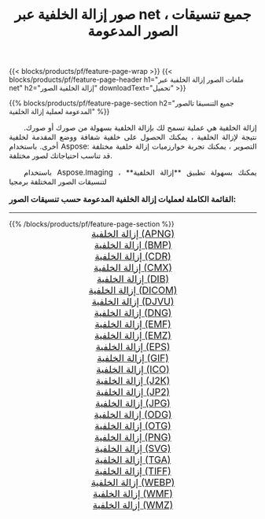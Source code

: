 ﻿---
title: صور إزالة الخلفية عبر net ، جميع تنسيقات الصور المدعومة 
weight: 3920
url: /ar/net/remove-background/ 
lang: ar
langdirlevel: 2
locales: zh-hans,ja,it,ru,de,es,fr,nl,id,lt,pl,pt,vi,tr,ko,zh-hant,ar,hi,th,sv,cs,uk,he
description: باستخدام Aspose.Imaging يمكنك بسهولة إزالة الخلفية الصور عبر net
---

{{< blocks/products/pf/feature-page-wrap >}}
{{< blocks/products/pf/feature-page-header h1="ملفات الصور إزالة الخلفية عبر net" h2="إزالة الخلفية الصور" downloadText="تحميل" >}}


{{% blocks/products/pf/feature-page-section  h2="جميع التنسيقا تالصور  المدعومة لعملية إزالة الخلفية" %}}
<p align="justify" style="text-indent:2em;font-size:15px;">
إزالة الخلفية هي عملية تسمح لك بإزالة الخلفية بسهولة من صورك أو صورك. نتيجة لإزالة الخلفية ، يمكنك الحصول على خلفية شفافة ووضع المقدمة لخلفية أخرى. باستخدام Aspose: التصوير ، يمكنك تجربة خوارزميات إزالة خلفية مختلفة قد تناسب احتياجاتك لصور مختلفة.
</p>
<p align="justify" style="text-indent:2em;font-size:15px;">
باستخدام Aspose.Imaging ، يمكنك بسهولة تطبيق **إزالة الخلفية** لتنسيقات الصور المختلفة برمجيا
</p>
<h3 style="margin-top:16px;">
القائمة الكاملة لعمليات إزالة الخلفية المدعومة حسب تنسيقات الصور:
</h3>
<hr/>
{{% /blocks/products/pf/feature-page-section %}}
<div class="container-fluid productfamilypage bg-gray">
    <div class="convertypes bg-gray agp-content section">
        <div class="container">
		<div class="row other-converters" style="gap: 10px;font-size: 19px;text-align:center;">
		    <div class='col-md-3 other-converter remove-lp remove-rp'><a href="/imaging/ar/net/remove-background/apng/" style="padding:15px;">إزالة الخلفية (APNG)</a></div><div class='col-md-3 other-converter remove-lp remove-rp'><a href="/imaging/ar/net/remove-background/bmp/" style="padding:15px;">إزالة الخلفية (BMP)</a></div><div class='col-md-3 other-converter remove-lp remove-rp'><a href="/imaging/ar/net/remove-background/cdr/" style="padding:15px;">إزالة الخلفية (CDR)</a></div><div class='col-md-3 other-converter remove-lp remove-rp'><a href="/imaging/ar/net/remove-background/cmx/" style="padding:15px;">إزالة الخلفية (CMX)</a></div><div class='col-md-3 other-converter remove-lp remove-rp'><a href="/imaging/ar/net/remove-background/dib/" style="padding:15px;">إزالة الخلفية (DIB)</a></div><div class='col-md-3 other-converter remove-lp remove-rp'><a href="/imaging/ar/net/remove-background/dicom/" style="padding:15px;">إزالة الخلفية (DICOM)</a></div><div class='col-md-3 other-converter remove-lp remove-rp'><a href="/imaging/ar/net/remove-background/djvu/" style="padding:15px;">إزالة الخلفية (DJVU)</a></div><div class='col-md-3 other-converter remove-lp remove-rp'><a href="/imaging/ar/net/remove-background/dng/" style="padding:15px;">إزالة الخلفية (DNG)</a></div><div class='col-md-3 other-converter remove-lp remove-rp'><a href="/imaging/ar/net/remove-background/emf/" style="padding:15px;">إزالة الخلفية (EMF)</a></div><div class='col-md-3 other-converter remove-lp remove-rp'><a href="/imaging/ar/net/remove-background/emz/" style="padding:15px;">إزالة الخلفية (EMZ)</a></div><div class='col-md-3 other-converter remove-lp remove-rp'><a href="/imaging/ar/net/remove-background/eps/" style="padding:15px;">إزالة الخلفية (EPS)</a></div><div class='col-md-3 other-converter remove-lp remove-rp'><a href="/imaging/ar/net/remove-background/gif/" style="padding:15px;">إزالة الخلفية (GIF)</a></div><div class='col-md-3 other-converter remove-lp remove-rp'><a href="/imaging/ar/net/remove-background/ico/" style="padding:15px;">إزالة الخلفية (ICO)</a></div><div class='col-md-3 other-converter remove-lp remove-rp'><a href="/imaging/ar/net/remove-background/j2k/" style="padding:15px;">إزالة الخلفية (J2K)</a></div><div class='col-md-3 other-converter remove-lp remove-rp'><a href="/imaging/ar/net/remove-background/jp2/" style="padding:15px;">إزالة الخلفية (JP2)</a></div><div class='col-md-3 other-converter remove-lp remove-rp'><a href="/imaging/ar/net/remove-background/jpg/" style="padding:15px;">إزالة الخلفية (JPG)</a></div><div class='col-md-3 other-converter remove-lp remove-rp'><a href="/imaging/ar/net/remove-background/odg/" style="padding:15px;">إزالة الخلفية (ODG)</a></div><div class='col-md-3 other-converter remove-lp remove-rp'><a href="/imaging/ar/net/remove-background/otg/" style="padding:15px;">إزالة الخلفية (OTG)</a></div><div class='col-md-3 other-converter remove-lp remove-rp'><a href="/imaging/ar/net/remove-background/png/" style="padding:15px;">إزالة الخلفية (PNG)</a></div><div class='col-md-3 other-converter remove-lp remove-rp'><a href="/imaging/ar/net/remove-background/svg/" style="padding:15px;">إزالة الخلفية (SVG)</a></div><div class='col-md-3 other-converter remove-lp remove-rp'><a href="/imaging/ar/net/remove-background/tga/" style="padding:15px;">إزالة الخلفية (TGA)</a></div><div class='col-md-3 other-converter remove-lp remove-rp'><a href="/imaging/ar/net/remove-background/tiff/" style="padding:15px;">إزالة الخلفية (TIFF)</a></div><div class='col-md-3 other-converter remove-lp remove-rp'><a href="/imaging/ar/net/remove-background/webp/" style="padding:15px;">إزالة الخلفية (WEBP)</a></div><div class='col-md-3 other-converter remove-lp remove-rp'><a href="/imaging/ar/net/remove-background/wmf/" style="padding:15px;">إزالة الخلفية (WMF)</a></div><div class='col-md-3 other-converter remove-lp remove-rp'><a href="/imaging/ar/net/remove-background/wmz/" style="padding:15px;">إزالة الخلفية (WMZ)</a></div>
                </div>
        </div>
    </div>
</div>
<br/>
